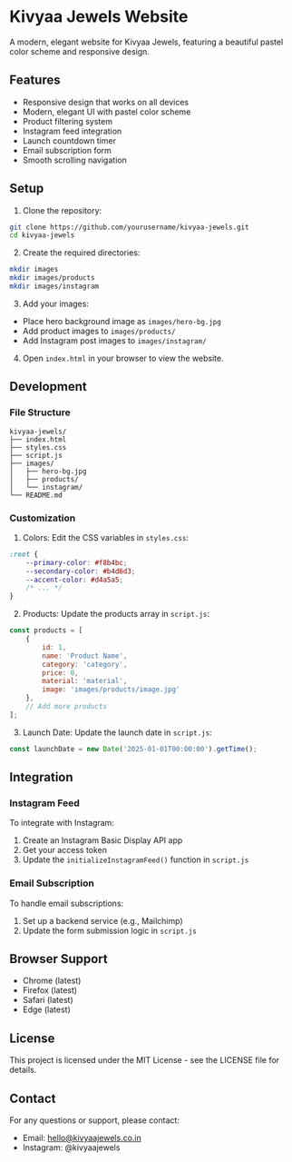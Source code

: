 # Kivyaa Jewels Website

A modern, elegant website for Kivyaa Jewels, featuring a beautiful pastel color scheme and responsive design.

## Features

- Responsive design that works on all devices
- Modern, elegant UI with pastel color scheme
- Product filtering system
- Instagram feed integration
- Launch countdown timer
- Email subscription form
- Smooth scrolling navigation

## Setup

1. Clone the repository:
```bash
git clone https://github.com/yourusername/kivyaa-jewels.git
cd kivyaa-jewels
```

2. Create the required directories:
```bash
mkdir images
mkdir images/products
mkdir images/instagram
```

3. Add your images:
- Place hero background image as `images/hero-bg.jpg`
- Add product images to `images/products/`
- Add Instagram post images to `images/instagram/`

4. Open `index.html` in your browser to view the website.

## Development

### File Structure
```
kivyaa-jewels/
├── index.html
├── styles.css
├── script.js
├── images/
│   ├── hero-bg.jpg
│   ├── products/
│   └── instagram/
└── README.md
```

### Customization

1. Colors: Edit the CSS variables in `styles.css`:
```css
:root {
    --primary-color: #f8b4bc;
    --secondary-color: #b4d6d3;
    --accent-color: #d4a5a5;
    /* ... */
}
```

2. Products: Update the products array in `script.js`:
```javascript
const products = [
    {
        id: 1,
        name: 'Product Name',
        category: 'category',
        price: 0,
        material: 'material',
        image: 'images/products/image.jpg'
    },
    // Add more products
];
```

3. Launch Date: Update the launch date in `script.js`:
```javascript
const launchDate = new Date('2025-01-01T00:00:00').getTime();
```

## Integration

### Instagram Feed
To integrate with Instagram:
1. Create an Instagram Basic Display API app
2. Get your access token
3. Update the `initializeInstagramFeed()` function in `script.js`

### Email Subscription
To handle email subscriptions:
1. Set up a backend service (e.g., Mailchimp)
2. Update the form submission logic in `script.js`

## Browser Support

- Chrome (latest)
- Firefox (latest)
- Safari (latest)
- Edge (latest)

## License

This project is licensed under the MIT License - see the LICENSE file for details.

## Contact

For any questions or support, please contact:
- Email: hello@kivyaajewels.co.in
- Instagram: @kivyaajewels 